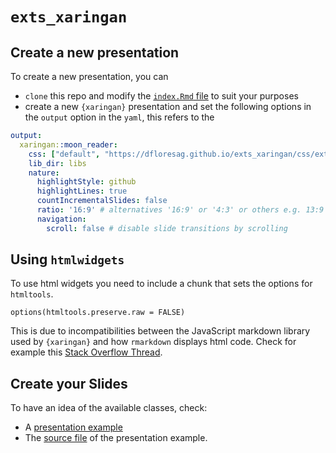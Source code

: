`exts_xaringan`
================

## Create a new presentation

To create a new presentation, you can

-   `clone` this repo and modify the [`index.Rmd` file](index.Rmd) to
    suit your purposes
-   create a new `{xaringan}` presentation and set the following options
    in the `output` option in the `yaml`, this refers to the

``` yaml
output:
  xaringan::moon_reader:
    css: ["default", "https://dfloresag.github.io/exts_xaringan/css/exts.css", "https://dfloresag.github.io/exts_xaringan/css/exts-fonts.css"]
    lib_dir: libs
    nature:
      highlightStyle: github
      highlightLines: true
      countIncrementalSlides: false
      ratio: '16:9' # alternatives '16:9' or '4:3' or others e.g. 13:9
      navigation:
        scroll: false # disable slide transitions by scrolling
```

## Using `htmlwidgets`

To use html widgets you need to include a chunk that sets the options
for `htmltools`.

    options(htmltools.preserve.raw = FALSE)

This is due to incompatibilities between the JavaScript markdown library
used by `{xaringan}` and how `rmarkdown` displays html code. Check for
example this [Stack Overflow
Thread](https://stackoverflow.com/questions/65766516/xaringan-presentation-not-displaying-html-widgets-even-when-knitting-provided-t).

## Create your Slides

To have an idea of the available classes, check:

-   A [presentation
    example](https://dfloresag.github.io/exts_xaringan/index.html#1)
-   The [source file](index.Rmd) of the presentation example.
